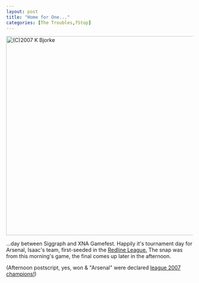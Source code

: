 ```yaml
---
layout: post
title: "Home for One..."
categories: [The Troubles,fStop]
---
```

<img alt="(C)2007 K Bjorke" src="http://www.botzilla.com/blog/pix2007/IMG_3487.jpg" width="807" height="538" border="0" />

...day between Siggraph and XNA Gamefest. Happily it's tournament day for Arsenal, Isaac's team, first-seeded in the <a href="http://www.penltybox.org/">Redline League.</a> The snap was from this morning's game, the final comes up later in the afternoon.

(Afternoon postscript, yes, won & "Arsenal" were declared <a href="http://www.penaltybox.org/">league 2007 champions!</a>)

<!--more-->

